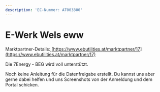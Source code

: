 ```yaml
---
description: 'EC-Nummer: AT003300'
---
```


# E-Werk Wels eww

Marktpartner-Details:[ ](https://www.ebutilities.at/marktpartner/17)[https://www.ebutilities.at/marktpartner/17](https://www.ebutilities.at/marktpartner/17)

Die 7Energy - BEG wird voll unterstützt.&#x20;

Noch keine Anleitung für die Datenfreigabe erstellt. Du kannst uns aber gerne dabei helfen und uns Screenshots von der Anmeldung und dem Portal schicken.  &#x20;

